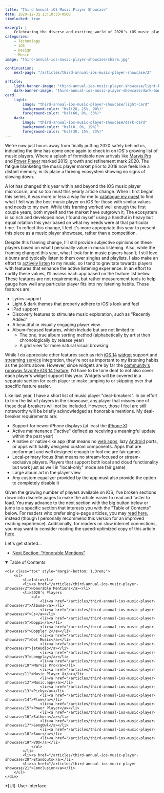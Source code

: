 ```yaml
---
title: "Third Annual iOS Music Player Showcase"
date: 2020-12-31 13:10:33-0500
timelocked: true

excerpt: |
    Celebrating the diverse and exciting world of 2020’s iOS music players.
categories:
    - Technology
    - iOS
    - Design
    - Music
image: "third-annual-ios-music-player-showcase/share.jpg"

continuation:
    next-page: "/articles/third-annual-ios-music-player-showcase/2"

article:
    light-banner-image: "third-annual-ios-music-player-showcase/light-banner"
    dark-banner-image: "third-annual-ios-music-player-showcase/dark-banner"
card:
    light:
        image: "third-annual-ios-music-player-showcase/light-card"
        background-color: "hsl(28, 25%, 90%)"
        foreground-color: "hsl(60, 0%, 33%)"
    dark:
        image: "third-annual-ios-music-player-showcase/dark-card"
        background-color: "hsl(0, 0%, 19%)"
        foreground-color: "hsl(30, 25%, 73%)"
---
```


<style>
    article ul li,
    article ol li {
        margin-bottom: 0;
    }
    article li ul,
    article li ol {
        margin-top: 0;
    }
</style>

We're now just hours away from finally putting 2020 safely behind us, indicating the time has come once again to check in on iOS's growing list of music players. Where a splash of formidable new arrivals like [Marvis Pro] and [Power Player] marked 2019, growth and refinement mark 2020. The fatigue blanketing the music player market prior to 2018 now feels like a distant memory, in its place a thriving ecosystem showing no signs of slowing down.

A lot has changed this year within and beyond the iOS music player microcosm, and so too must this yearly article change. When I first began this series, it was more or less a way for me to [catalogue my quest](/articles/quest-for-the-best-ios-music-player) to find what I felt was the best music player on iOS for those with similar values and needs to my own. While this framing worked well enough the first couple years, both myself and the market have outgrown it; The ecosystem is so rich and developed now, I found myself using a handful in heavy but equal rotation this year based on what my needs were at that particular time. To reflect this change, I feel it's more appropriate this year to present this piece as a music player showcase, rather than a competition.

Despite this framing change, I'll still provide subjective opinions on these players based on what I personally value in music listening. Also, while the framing changed this year, what I look for in music players hasn't; I still love albums and typically listen to them over singles and playlists. I also make an effort to [actively listen](https://makingmusic.ableton.com/active-listening) to my music, so I tend to gravitate towards players with features that enhance the active listening experience. In an effort to codify these values, I'll assess each app based on the feature list below. These features are not requirements, but rather measurement tools to help gauge how well any particular player fits into my listening habits. Those features are:

* Lyrics support
* Light & dark themes that properly adhere to iOS's look and feel
* iPad support
* Discovery features to stimulate music exploration, such as "Recently Added"
* A beautiful or visually engaging player view
* Album-focused features, which include but are not limited to:
    - The one, true album sorting method (alphabetically by artist then chronologically by release year)
    - A grid view for more natural visual browsing 

While I do appreciate other features such as rich [iOS 14](https://www.macstories.net/news/ios-and-ipados-14-the-macstories-overview/) [widget](https://support.apple.com/en-us/HT207122) support and [streaming service](https://music.apple.com/) integration, they're not as important to my listening habits as the points above. However, since widgets are by far the [community's runaway favorite iOS 14 feature](https://www.instagram.com/p/CFSj3ZShlEX/), I'd have to be tone deaf to not also cover each player's widget support this year. Widgets will be covered in a separate section for each player to make jumping to or skipping over that specific feature easier.

Like last year, I have a short list of music player "deal-breakers". In an effort to trim the list of players in the showcase, any player that misses one of these deal-breakers will not be included. However, those I feel are still noteworthy will be briefly acknowledged as honorable mentions. My deal-breaker requirements are:

* Support for newer iPhone displays (at least the [iPhone X](https://www.apple.com/newsroom/2017/09/the-future-is-here-iphone-x/))
* Active maintenance ("active" defined as receiving a meaningful update within the past year)
* A native or native-like app (that means no [web apps](https://en.wikipedia.org/wiki/Web_application), lazy [Android](https://www.android.com) ports, or apps with badly designed custom components. Apps that are performant and well designed enough to fool me are fair game)
* Local-primary focus (that means no stream-focused or stream-exclusive players. Players that support both local and cloud functionality but work just as well in "local-only" mode are fair game)
* Large album art in the player view
* Any custom equalizer provided by the app must also provide the option to completely disable it

Given the growing number of players available on iOS, I've broken sections down into discrete pages to make the article easier to read and faster to load. You may advance to the next section with the big button below or jump to a specific section that interests you with the "Table of Contents" below. For readers who prefer single-page articles, you may [read here](/articles/third-annual-ios-music-player-showcase/complete), instead (though I personally recommend this version for an improved reading experience). Additionally, for readers on slow internet connections, you may want to consider reading the speed-optimized copy of this article [here](https://nitro.barrowclift.me/article/third-annual-ios-music-player-showcase).

Let's get started...

<ul id="blog-footer-buttons" class="button-group" style="text-align:left;padding-bottom:0;">
    <li style="margin-left:0;width:auto;"><a href="/articles/third-annual-ios-music-player-showcase/2"><p class="button">Next Section: “Honorable Mentions”</p></a></li>
</ul>

<details open>
    <summary>Table of Contents</summary>

    <div class="toc" style="margin-bottom: 1.3rem;">
        <ul>
            <li>Intro</li>
            <li><a href="/articles/third-annual-ios-music-player-showcase/2">Honorable Mentions</a></li>
            <li>2020’s Players
                <ul>
                    <li><a href="/articles/third-annual-ios-music-player-showcase/3">Albums</a></li>
                    <li><a href="/articles/third-annual-ios-music-player-showcase/4">Cs</a></li>
                    <li><a href="/articles/third-annual-ios-music-player-showcase/5">Doppi</a></li>
                    <li><a href="/articles/third-annual-ios-music-player-showcase/6">Doppler 2</a></li>
                    <li><a href="/articles/third-annual-ios-music-player-showcase/7">Dot Music</a></li>
                    <li><a href="/articles/third-annual-ios-music-player-showcase/8">jetAudio</a></li>
                    <li><a href="/articles/third-annual-ios-music-player-showcase/9">Longplay</a></li>
                    <li><a href="/articles/third-annual-ios-music-player-showcase/10">Marvis Pro</a></li>
                    <li><a href="/articles/third-annual-ios-music-player-showcase/11">Music Player X</a></li>
                    <li><a href="/articles/third-annual-ios-music-player-showcase/12">Music.app</a></li>
                    <li><a href="/articles/third-annual-ios-music-player-showcase/13">Picky</a></li>
                    <li><a href="/articles/third-annual-ios-music-player-showcase/14">Plum</a></li>
                    <li><a href="/articles/third-annual-ios-music-player-showcase/15">Power Player</a></li>
                    <li><a href="/articles/third-annual-ios-music-player-showcase/16">Sathorn</a></li>
                    <li><a href="/articles/third-annual-ios-music-player-showcase/17">SongOwl</a></li>
                    <li><a href="/articles/third-annual-ios-music-player-showcase/18">Soor</a></li>
                    <li><a href="/articles/third-annual-ios-music-player-showcase/19">VOX</a></li>
                </ul>
            </li>
            <li><a href="/articles/third-annual-ios-music-player-showcase/20">Standouts</a></li>
            <li><a href="/articles/third-annual-ios-music-player-showcase/21">Conclusion</a></li>
        </ul>
    </div>
</details>

[Albums]: https://apps.apple.com/us/app/albums-album-focused-player/id1469948986
[Marvis Pro]: https://appaddy.wixsite.com/marvis
[Music Player X]: https://apps.apple.com/us/app/music-player-x-mp3-eq-mixing/id1221701870
[Power Player]: https://powerplayer.evenwerk.com

*[UI]: User Interface